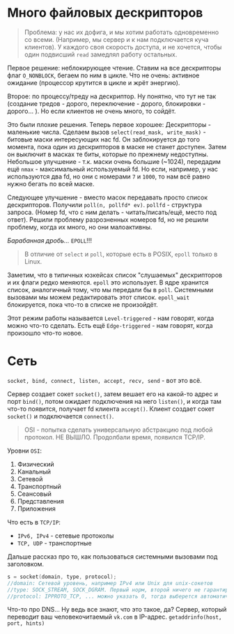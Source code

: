 # Много файловых дескрипторов

> Проблема: у нас их дофига, и мы хотим работать одновременно со всеми.
(Например, мы сервер и к нам подключается куча клиентов). У каждого своя скорость доступа, и не хочется, чтобы
один подвисший `read` замедлял работу остальных.

Первое решение: неблокирующее чтение. Ставим на все дескрипторы флаг `O_NONBLOCK`,
бегаем по ним в цикле. Что не очень: активное ожидание (процессор крутится в цикле и жрёт энергию).

Второе: по процессу/треду на дескриптор. Ну понятно, что тут не так (создание тредов - дорого,
переключение - дорого, блокировки - дорого... ). Но если клиентов не очень много, то сойдёт.

Это были плохие решения. Теперь первое хорошее:
Дескрипторы - маленькие числа. Сделаем вызов `select(read_mask, write_mask)` - битовые маски интересующих нас fd.
Он заблокируется до того момента, пока один из дескрипторов в маске не станет доступен. Затем он выключит в масках те биты, которые по прежнему недоступны.
Небольшое улучшение - т.к. маски очень большие (~1024), передадим ещё `nmax` - максимальный используемый fd.
Но если, например, у нас используются два fd, но они с номерами `7` и `1000`, то нам всё равно нужно бегать по всей маске.

Следующее улучшение - вместо масок передавать просто список дескрипторов.
Получили `poll(n, pollfd* ev)`. `pollfd` - структура запроса. (Номер fd, что с ним делать - читать/писать/ещё, место под ответ).
Решили проблему разрозненных номеров fd, но не решили проблему, когда их много, но они малоактивны.

*Барабанная дробь...* `EPOLL`!!!
> В отличие от `select` и `poll`, которые есть в POSIX, `epoll` только в Linux.

Заметим, что в типичных юзкейсах список "слушаемых" дескрипторов и их флаги редко меняются.
`epoll` это использует. В ядре хранится список, аналогичный тому, что мы передали бы в `poll`.
Системными вызовами мы можем редактировать этот список. `epoll_wait` блокируется, пока что-то в списке не произойдёт.

Этот режим работы называется `Level-triggered` - нам говорят, когда можно что-то сделать.
Есть ещё `Edge-triggered` - нам говорят, когда произошло что-то новое.

# Сеть

`socket, bind, connect, listen, accept, recv, send` - вот это всё.

Сервер создает сокет `socket()`, затем вешает его на какой-то адрес и порт `bind()`,
потом ожидает подключения на него `listen()`, и когда там что-то появится, получает fd клиента `accept()`.
Клиент создает сокет `socket()` и подключается `connect()`.
> OSI - попытка сделать универсальную абстракцию под любой протокол. НЕ ВЫШЛО. Продолбали время, появился TCP/IP.

Уровни `OSI`:

1. Физический
2. Канальный
3. Сетевой
4. Транспортный
5. Сеансовый
6. Представления
7. Приложения

Что есть в `TCP/IP`:

* `IPv6, IPv4` - сетевые протоколы
* `TCP, UDP` - транспортные

Дальше рассказ про то, как пользоваться системными вызовами под заголовком.

```cpp
s = socket(domain, type, protocol);
//domain: Сетевой уровень, например IPv4 или Unix для unix-сокетов
//type: SOCK_STREAM, SOCK_DGRAM. Первый норм, второй ничего не гарантирует.
//protocol: IPPROTO_TCP, ... можно указать 0, тогда выберется автоматически. Напр., TCP для SOCK_STREAM
```

Что-то про DNS... Ну ведь все знают, что это такое, да?
Сервер, который переводит ваш человекочитаемый `vk.com` в IP-адрес.
`getaddrinfo(host, port, hints)`